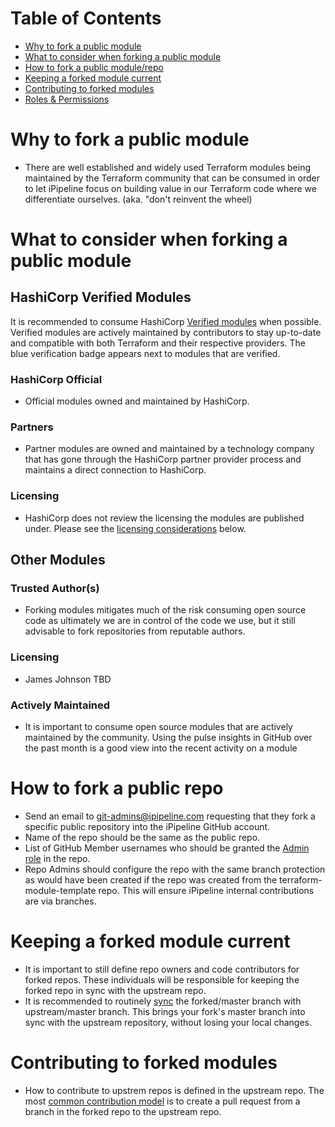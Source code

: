 # Table of Contents
* [Why to fork a public module](#why-to-fork-a-public-module)
* [What to consider when forking a public module](#what-to-consider-when-forking-a-public-module)
* [How to fork a public module/repo](#how-to-fork-a-public-repo)
* [Keeping a forked module current](#keeping-a-forked-module-current)
* [Contributing to forked modules](#contributing-to-forked-modules)
* [Roles & Permissions](#roles--permissions)

# Why to fork a public module
* There are well established and widely used Terraform modules being maintained by the Terraform community that can be consumed in order to let iPipeline focus on building value in our Terraform code where we differentiate ourselves. (aka. "don't reinvent the wheel)


# What to consider when forking a public module
## HashiCorp Verified Modules
It is recommended to consume HashiCorp [Verified modules](https://www.terraform.io/docs/registry/modules/verified.html) when possible. Verified modules are actively maintained by contributors to stay up-to-date and compatible with both Terraform and their respective providers.  The blue verification badge appears next to modules that are verified.
### HashiCorp Official
* Official modules owned and maintained by HashiCorp.
### Partners
* Partner modules are owned and maintained by a technology company that has gone through the HashiCorp partner provider process and maintains a direct connection to HashiCorp.
### Licensing
* HashiCorp does not review the licensing the modules are published under. Please see the [licensing considerations](#licensing) below.

## Other Modules
### Trusted Author(s)
* Forking modules mitigates much of the risk consuming open source code as ultimately we are in control of the code we use, but it still advisable to fork repositories from reputable authors.
### Licensing
* James Johnson TBD
### Actively Maintained
* It is important to consume open source modules that are actively maintained by the community. Using the pulse insights in GitHub over the past month is a good view into the recent activity on a module


# How to fork a public repo
* Send an email to git-admins@ipipeline.com requesting that they fork a specific public repository into the iPipeline GitHub account.
* Name of the repo should be the same as the public repo.
* List of GitHub Member usernames who should be granted the [Admin role](https://help.github.com/en/github/setting-up-and-managing-organizations-and-teams/repository-permission-levels-for-an-organization) in the repo.
* Repo Admins should configure the repo with the same branch protection as would have been created if the repo was created from the terraform-module-template repo. This will ensure iPipeline internal contributions are via branches.


# Keeping a forked module current
* It is important to still define repo owners and code contributors for forked repos. These individuals will be responsible for keeping the forked repo in sync with the upstream repo.
* It is recommended to routinely [sync](https://help.github.com/en/github/collaborating-with-issues-and-pull-requests/syncing-a-fork) the forked/master branch with upstream/master branch. This brings your fork's master branch into sync with the upstream repository, without losing your local changes.


# Contributing to forked modules 
* How to contribute to upstrem repos is defined in the upstream repo. The most [common contribution model](https://help.github.com/en/github/collaborating-with-issues-and-pull-requests/allowing-changes-to-a-pull-request-branch-created-from-a-fork) is to create a pull request from a branch in the forked repo to the upstream repo.
